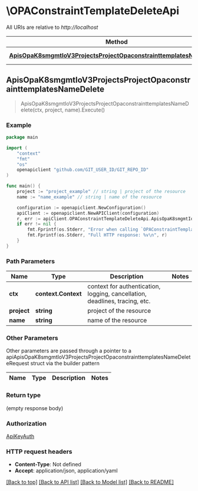 # \OPAConstraintTemplateDeleteApi

All URIs are relative to *http://localhost*

Method | HTTP request | Description
------------- | ------------- | -------------
[**ApisOpaK8smgmtIoV3ProjectsProjectOpaconstrainttemplatesNameDelete**](OPAConstraintTemplateDeleteApi.md#ApisOpaK8smgmtIoV3ProjectsProjectOpaconstrainttemplatesNameDelete) | **Delete** /apis/opa.k8smgmt.io/v3/projects/{project}/opaconstrainttemplates/{name} | 



## ApisOpaK8smgmtIoV3ProjectsProjectOpaconstrainttemplatesNameDelete

> ApisOpaK8smgmtIoV3ProjectsProjectOpaconstrainttemplatesNameDelete(ctx, project, name).Execute()





### Example

```go
package main

import (
    "context"
    "fmt"
    "os"
    openapiclient "github.com/GIT_USER_ID/GIT_REPO_ID"
)

func main() {
    project := "project_example" // string | project of the resource
    name := "name_example" // string | name of the resource

    configuration := openapiclient.NewConfiguration()
    apiClient := openapiclient.NewAPIClient(configuration)
    r, err := apiClient.OPAConstraintTemplateDeleteApi.ApisOpaK8smgmtIoV3ProjectsProjectOpaconstrainttemplatesNameDelete(context.Background(), project, name).Execute()
    if err != nil {
        fmt.Fprintf(os.Stderr, "Error when calling `OPAConstraintTemplateDeleteApi.ApisOpaK8smgmtIoV3ProjectsProjectOpaconstrainttemplatesNameDelete``: %v\n", err)
        fmt.Fprintf(os.Stderr, "Full HTTP response: %v\n", r)
    }
}
```

### Path Parameters


Name | Type | Description  | Notes
------------- | ------------- | ------------- | -------------
**ctx** | **context.Context** | context for authentication, logging, cancellation, deadlines, tracing, etc.
**project** | **string** | project of the resource | 
**name** | **string** | name of the resource | 

### Other Parameters

Other parameters are passed through a pointer to a apiApisOpaK8smgmtIoV3ProjectsProjectOpaconstrainttemplatesNameDeleteRequest struct via the builder pattern


Name | Type | Description  | Notes
------------- | ------------- | ------------- | -------------



### Return type

 (empty response body)

### Authorization

[ApiKeyAuth](../README.md#ApiKeyAuth)

### HTTP request headers

- **Content-Type**: Not defined
- **Accept**: application/json, application/yaml

[[Back to top]](#) [[Back to API list]](../README.md#documentation-for-api-endpoints)
[[Back to Model list]](../README.md#documentation-for-models)
[[Back to README]](../README.md)

